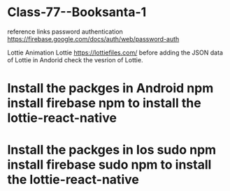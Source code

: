 # Class-77--Booksanta-1
reference links  password authentication  https://firebase.google.com/docs/auth/web/password-auth 

Lottie Animation Lottie https://lottiefiles.com/ before adding the JSON data of Lottie in Andorid check the vesrion of Lottie.
# Install the packges in Android  npm install firebase   npm to install the lottie-react-native
# Install the packges in Ios sudo npm install firebase sudo npm to install the lottie-react-native

